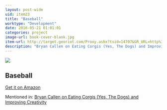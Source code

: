 ```yaml
---
layout: post-wide
uid: item23
title: "Baseball"
worktype: "Development"
date: 2016-05-21 01:01:01
categories: project
image-url: book-cover-blank.jpg
item-url: http://target.georiot.com/Proxy.ashx?tsid=14707&GR_URL=http%3A%2F%2Fwww.amazon.com%2FBaseball-A-Film-Ken-Burns%2Fdp%2F0780630459%2F
description: "Bryan Callen on Eating Corgis (Yes, The Dogs) and Improving Creativity"
---
```

<a href="http://target.georiot.com/Proxy.ashx?tsid=14707&GR_URL=http%3A%2F%2Fwww.amazon.com%2FBaseball-A-Film-Ken-Burns%2Fdp%2F0780630459%2F" target="blank"><img src="../../../../img/thumbs/book-cover-blank.jpg" class="prod-img"></a>
<h2>Baseball</h2>
<p><a href="http://target.georiot.com/Proxy.ashx?tsid=14707&GR_URL=http%3A%2F%2Fwww.amazon.com%2FBaseball-A-Film-Ken-Burns%2Fdp%2F0780630459%2F" target="blank">Get it on Amazon</a><p>
<p>Mentioned in: <a href="http://fourhourworkweek.com/2014/12/01/bryan-callen/" target="blank">Bryan Callen on Eating Corgis (Yes, The Dogs) and Improving Creativity</a></p>
